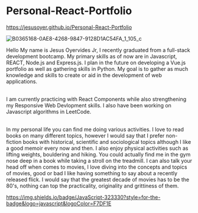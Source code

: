 # Personal-React-Portfolio
https://jesusoyer.github.io/Personal-React-Portfolio


![B0365168-0AE8-4268-9847-9128D1AC54FA_1_105_c](https://user-images.githubusercontent.com/88277371/233113946-379f2049-7898-45a7-a656-fc64dd3b5682.jpeg)





  Hello My name is Jesus Oyervides Jr, I recently graduated from a full-stack development bootcamp. My primary skills as of now are in Javascript, REACT, Node.js and Express.js. I plan in the future on developing a Vue.js portfolio as well as gathering skills in Python. My goal is to gather as much knowledge and skills to create or aid in the development of web applications.
  
 <br> I am currently practicing with React Components while also strengthening my Responsive Web Devlopment skills. I also have been working on Javascript algorithms in LeetCode. 
 
 <br> In my personal life you can find me doing various activities. I love to read books on many different topics, however I would say that I prefer non-fiction books with historical, scientific and sociological topics although I like a good memoir every now and then. I also enjoy physical activities such as lifting weights, bouldering and hiking. You could actually find me in the gym nose deep in a book while taking a stroll on the treadmill. I can also talk your head off when comes to movies, I love diving into the concepts and topics of movies, good or bad I like having something to say about a recently released flick. I would say that the greatest decade of movies has to be the 80's, nothing can top the practicality, originality and  grittiness of them.
  
  
https://img.shields.io/badge/JavaScript-323330?style=for-the-badge&logo=javascript&logoColor=F7DF1E
